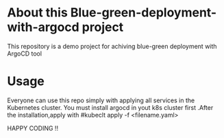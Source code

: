 # About this Blue-green-deployment-with-argocd project
This repository is a demo project for achiving blue-green deployment with ArgoCD tool

# Usage
Everyone can use this repo simply with applying all services in the Kubernetes cluster. You must install argocd in yout k8s cluster first .After the installation,apply with #kubeclt apply -f <filename.yaml>

HAPPY CODING !!
